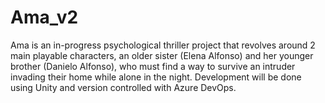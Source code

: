 # Ama_v2
Ama is an in-progress psychological thriller project that revolves around 2 main playable characters, an older sister (Elena Alfonso) and her younger brother (Danielo Alfonso), who must find a way to survive an intruder invading their home while alone in the night.    Development will be done using Unity and version controlled with Azure DevOps.
